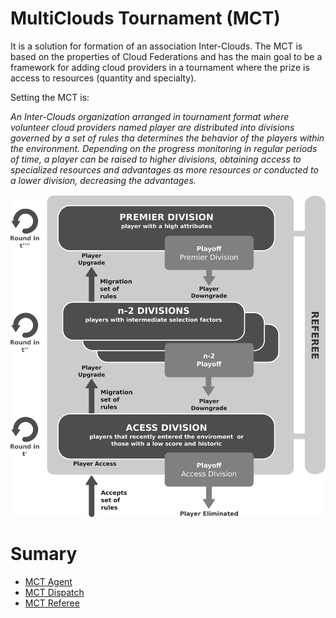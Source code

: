 # MultiClouds Tournament (MCT)
It is a solution for formation of an association Inter-Clouds. The MCT is based on the properties of Cloud Federations and has the main goal to be a framework for adding cloud providers in a tournament where the prize is access to resources (quantity and specialty).

Setting the MCT is:

  *An Inter-Clouds organization arranged in tournament format where volunteer cloud providers named player are distributed into divisions governed by a set of rules tha determines the behavior of the players within the environment. Depending on the progress monitoring in regular periods of time, a player can be raised to higher divisions, obtaining access to specialized resources and advantages as more resources or conducted to a lower division, decreasing the advantages.*
  
  ![MCT Architecture](documentation/architecture.png "30x20")

  
# Sumary

* [MCT Agent   ](documentation/chapter1.md)
* [MCT Dispatch](documentation/chapter2.md)
* [MCT Referee ](documentation/chapter2.md)
